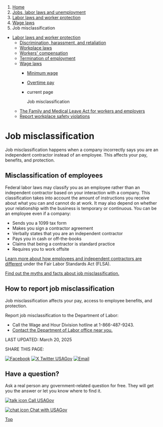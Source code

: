1. [Home](/)
2. [Jobs, labor laws and unemployment](/jobs-labor-laws-unemployment)
3. [Labor laws and worker protection](/labor-laws)
4. [Wage laws](/wage-laws)
5. Job misclassification

* [Labor laws and worker protection](/labor-laws)
  + [Discrimination, harassment, and retaliation](/job-discrimination-harassment)
  + [Workplace laws](/workplace-laws)
  + [Workers' compensation](/workers-compensation)
  + [Termination of employment](/termination-of-employment)
  + [Wage laws](/wage-laws)
    - [Minimum wage](/minimum-wage)
    - [Overtime pay](/overtime-pay)
    - current page

      Job misclassification
  + [The Family and Medical Leave Act for workers and employers](/fmla)
  + [Report workplace safety violations](/report-safety-violations)

Job misclassification
=====================

Job misclassification happens when a company incorrectly says you are an independent contractor instead of an employee. This affects your pay, benefits, and protection.

**Misclassification of employees**
----------------------------------

Federal labor laws may classify you as an employee rather than an independent contractor based on your interaction with a company. This classification takes into account the amount of instructions you receive about what you can and cannot do at work. It may also depend on whether your relationship with the business is temporary or continuous. You can be an employee even if a company:

* Sends you a 1099 tax form
* Makes you sign a contractor agreement
* Verbally states that you are an independent contractor
* Pays you in cash or off-the-books
* Claims that being a contractor is standard practice
* Requires you to work offsite

[Learn more about how employees and independent contractors are different](https://www.dol.gov/agencies/whd/flsa/misclassification)
under the Fair Labor Standards Act (FLSA).

[Find out the myths and facts about job misclassification.](https://www.dol.gov/agencies/whd/flsa/misclassification/myths/detail)

**How to report job misclassification**
---------------------------------------

Job misclassification affects your pay, access to employee benefits, and protection.

Report job misclassification to the Department of Labor:

* Call the Wage and Hour Division hotline at 1-866-487-9243.
* [Contact the Department of Labor office near you.](https://www.dol.gov/agencies/whd/contact/local-offices)

LAST UPDATED:
March 20, 2025

SHARE THIS PAGE:

[![Facebook](/themes/custom/usagov/images/social-media-icons/Facebook_Icon.svg)](https://www.facebook.com/sharer/sharer.php?u=https://www.usa.gov/job-misclassification&v=3)
[![X Twitter USAGov](/themes/custom/usagov/images/social-media-icons/X_Twitter_Icon.svg?version=2)](https://twitter.com/intent/tweet?source=webclient&text=https://www.usa.gov/job-misclassification)
[![Email](/themes/custom/usagov/images/social-media-icons/Email_Icon.svg?version=2)](mailto:?subject=https://www.usa.gov/job-misclassification)

Have a question?
----------------

Ask a real person any government-related question for free. They will get you the answer or let you know where to find it.

[![talk icon](/themes/custom/usagov/images/ICONS_talk.png)
Call USAGov](/phone)

[![chat icon](/themes/custom/usagov/images/ICONS_chat.png)
Chat with USAGov](/chat)

[Top](#main-content)